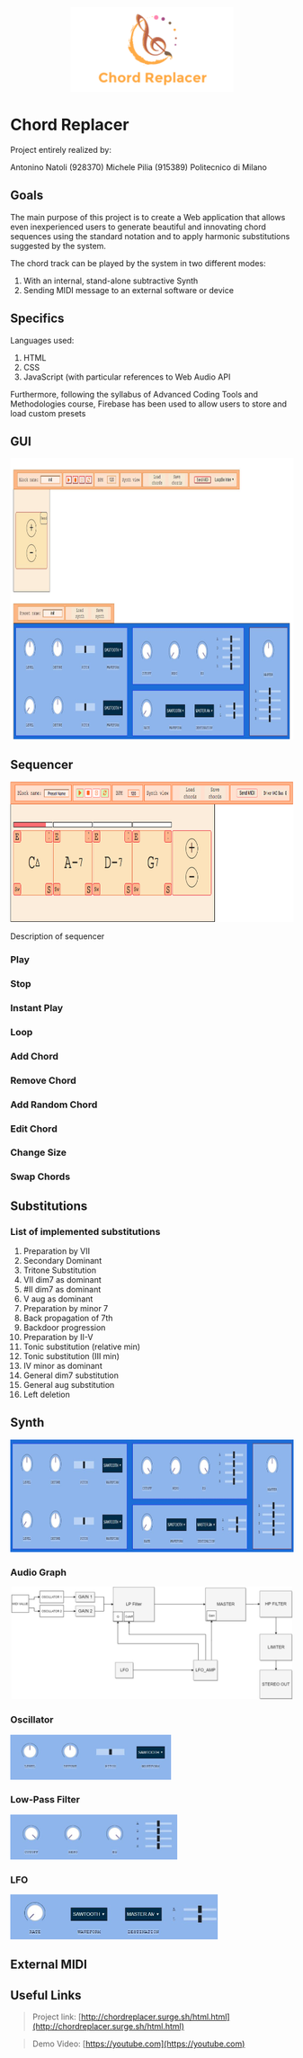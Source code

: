 <p align="center"><img height="150" src="https://github.com/michelepilia/ChordReplacer/blob/master/Logo.png"></p>


# Chord Replacer

Project entirely realized by:

Antonino Natoli (928370)
Michele Pilia (915389)
Politecnico di Milano

## Goals

The main purpose of this project is to create a Web application that allows even inexperienced users to generate beautiful and innovating chord sequences using the standard notation and to apply harmonic substitutions suggested by the system.

The chord track can be played by the system in two different modes:
1) With an internal, stand-alone subtractive Synth
2) Sending MIDI message to an external software or device

## Specifics

Languages used:
1) HTML 
2) CSS 
3) JavaScript (with particular references to Web Audio API

Furthermore, following the syllabus of Advanced Coding Tools and Methodologies course, Firebase has been used to allow users to store and load custom presets
## GUI
<p align="center"><img height="500" src="https://github.com/michelepilia/ChordReplacer/blob/master/screens/GUI.JPG"></p>


## Sequencer 
<p align="center"><img height="250" src="https://github.com/michelepilia/ChordReplacer/blob/master/Sequencer.png"></p>

Description of sequencer

### Play

### Stop

### Instant Play

### Loop

### Add Chord

### Remove Chord

### Add Random Chord

### Edit Chord

### Change Size

### Swap Chords

## Substitutions

### List of implemented substitutions

1) Preparation by VII
2) Secondary Dominant
3) Tritone Substitution
4) VII dim7 as dominant
5) #II dim7 as dominant
6) V aug as dominant
7) Preparation by minor 7
8) Back propagation of 7th
9) Backdoor progression
10) Preparation by II-V
11) Tonic substitution (relative min)
12) Tonic substitution (III min)
13) IV minor as dominant
14) General dim7 substitution
15) General aug substitution
16) Left deletion

## Synth
<p align="center"><img height="200" src="https://github.com/michelepilia/ChordReplacer/blob/master/screens/SynthGui.JPG"></p>


### Audio Graph
<p align="center"><img height="200" src="https://github.com/michelepilia/ChordReplacer/blob/master/screens/Untitled Diagram.JPG"></p>

### Oscillator
<p align="left"><img height="80" src="https://github.com/michelepilia/ChordReplacer/blob/master/screens/oscillator.JPG"></p>

### Low-Pass Filter
<p align="left"><img height="80" src="https://github.com/michelepilia/ChordReplacer/blob/master/screens/LPF.JPG"></p>

### LFO
<p align="left"><img height="80" src="https://github.com/michelepilia/ChordReplacer/blob/master/screens/lfo.JPG"></p>

## External MIDI

## Useful Links

> Project link: [http://chordreplacer.surge.sh/html.html](http://chordreplacer.surge.sh/html.html)

> Demo Video: [https://youtube.com](https://youtube.com)

